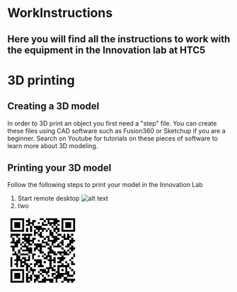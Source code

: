 # WorkInstructions
## Here you will find all the instructions to work with the equipment in the Innovation lab at HTC5





# 3D printing
## Creating a 3D model
In order to 3D print an object you first need a "step" file. You can create these files using CAD software such as Fusion360 or Sketchup if you are a beginner.
Search on Youtube for tutorials on these pieces of software to learn more about 3D modeling.

## Printing your 3D model
Follow the following steps to print your model in the Innovation Lab
1. Start remote desktop ![alt text](https://github.com/TDYInnovationLab/WorkInstructions/READMESources/blob/main/QRCode.jpg?raw=true)
2. two


![alt text](https://github.com/TDYInnovationLab/WorkInstructions/blob/main/QRCode.jpg?raw=true)

